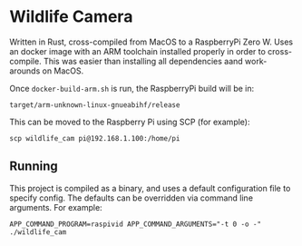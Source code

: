 # Wildlife Camera

Written in Rust, cross-compiled from MacOS to a RaspberryPi Zero W.
Uses an docker image with an ARM toolchain installed properly in order to cross-compile. This was easier than installing all dependencies aand work-arounds on MacOS.

Once `docker-build-arm.sh` is run, the RaspberryPi build will be in:

    target/arm-unknown-linux-gnueabihf/release

This can be moved to the Raspberry Pi using SCP (for example):

    scp wildlife_cam pi@192.168.1.100:/home/pi


## Running

This project is compiled as a binary, and uses a default configuration file to specify config. The defaults can be overridden via command line arguments. For example:

    APP_COMMAND_PROGRAM=raspivid APP_COMMAND_ARGUMENTS="-t 0 -o -" ./wildlife_cam
